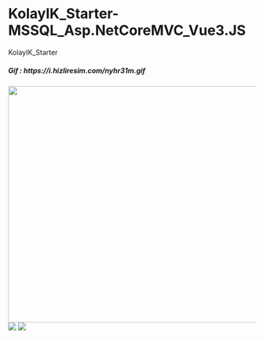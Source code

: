 # KolayIK_Starter-MSSQL_Asp.NetCoreMVC_Vue3.JS
KolayIK_Starter

<h5>Gif : <a>https://i.hizliresim.com/nyhr31m.gif</a>  </h5>


<img src="https://i.hizliresim.com/nyhr31m.gif" width="1280" height="480" />

<img src="https://i.imgur.com/LoeXk4k.png" />

<img src="https://i.imgur.com/NMWdI0r.png"  />
